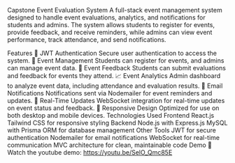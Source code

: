Capstone Event Evaluation System
A full-stack event management system designed to handle event evaluations, analytics, and notifications for students and admins. The system allows students to register for events, provide feedback, and receive reminders, while admins can view event performance, track attendance, and send notifications.

Features
🔐 JWT Authentication
Secure user authentication to access the system.
📅 Event Management
Students can register for events, and admins can manage event data.
💬 Event Feedback
Students can submit evaluations and feedback for events they attend.
📈 Event Analytics
Admin dashboard to analyze event data, including attendance and evaluation results.
📧 Email Notifications
Notifications sent via Nodemailer for event reminders and updates.
🔄 Real-Time Updates
WebSocket integration for real-time updates on event status and feedback.
📱 Responsive Design
Optimized for use on both desktop and mobile devices.
Technologies Used
Frontend
React.js
Tailwind CSS for responsive styling
Backend
Node.js with Express.js
MySQL with Prisma ORM for database management
Other Tools
JWT for secure authentication
Nodemailer for email notifications
WebSocket for real-time communication
MVC architecture for clean, maintainable code
Demo
🎥 Watch the youtube demo: https://youtu.be/SelO_Qmc85E
